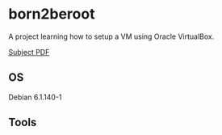 # born2beroot
A project learning how to setup a VM using Oracle VirtualBox.

[Subject PDF]()

## OS
Debian 6.1.140-1

## Tools
